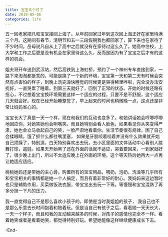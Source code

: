 ```yaml
---
title: 宝宝五个月了
date: 2018-05-06
categories: life
---
```


五一回老家把凡和宝宝接回上海了。从年前回家过年到这次回上海正好在家里待满三个月。这期间有春节，清明节和五一三段假期我也都回家了，算下来也在家待了不少时间。岳母说凡自从上了高中之后就没有在家待过这么久了。她高中住校，上大学和工作之后更是没有机会在家里待这么久，反而是因为有了宝宝之后才有的这样的机会。

姐夫哥开车送到武汉站，然后高铁到上海虹桥，预约了一个神州专车直接到家，一路下来淘淘都挺乖的。可能是换了一个新的环境，宝宝第一天和第二天有时候会突然有点害怕的样子，到晚上洗完澡快睡觉的时候更是哭得稀里哗啦，完全没办法安抚好，一直哭累了睡着。到第三天就好了，回到了正常的状态。开始的时候还略有担心，不过想着宝宝换环境需要这样一个适应的过程，只要不是不舒服，这个适应几天就会好。现在已经开始睡整觉了，早上起来的时间也稍微晚一点，这点还是非常让妈妈省心的。

宝宝长大了真是一天一个样，现在和我们的互动也变多了。和她讲话她会哼唧哼唧地回应你，对她笑她也会咧嘴笑。而且她特别会看人脸色，如果看见你从笑变得严肃，她也会立马收起自己的笑，一脸严肃地看着你。生活节奏很有规律，困了自己会揉眼睛，饿了抓什么都往嘴里塞， 如果是牙胶咬着咬着并没有什么效果就开始自己烦躁了，特别逗。白天特别喜欢出去玩，去小区里面的文体活动中心看别人跳舞打球，遛娃。如果天开始黑了还在外面的话就不适应，哭着要回来，一到家就好了。很少晚上出门，所以不太适应晚上在外面的环境，这个等天热后她再大一点再让她适应适应。

桃桃她妈还是带她的主心骨。购置所有的宝宝用品，喂奶，泡奶，洗澡等几乎所有和宝宝相关的事情都是她一个人搞定，而且有着非常好的耐心。我妈妈来这边暂时也只是辅助作用，买菜做饭洗衣服，带宝宝出去玩一下等。等慢慢和宝宝混熟了再多分担一下凡的压力。

我一直觉得自己不是那么喜欢小孩子的，即使是当时我姐姐的孩子， 我自己也不是那么乐意去长时间抱着和陪着玩。但是当自己有孩子之后，看着她一天天长大，一天一个样子，而且和我的互动越来越多的时候，对孩子的感情也完全不一样。看着她笑或者是看着她哭，都觉得特别好玩。希望她能像这样继续健康成长下去。

-End-



